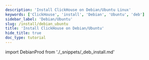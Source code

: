 ```yaml
---
description: 'Install ClickHouse on Debian/Ubuntu Linux'
keywords: ['ClickHouse', 'install', 'Debian', 'Ubuntu', 'deb']
sidebar_label: 'Debian/Ubuntu'
slug: /install/debian_ubuntu
title: 'Install ClickHouse on Debian/Ubuntu'
hide_title: true
doc_type: tutorial
---
```


import DebianProd from './_snippets/_deb_install.md'

<DebianProd/>
